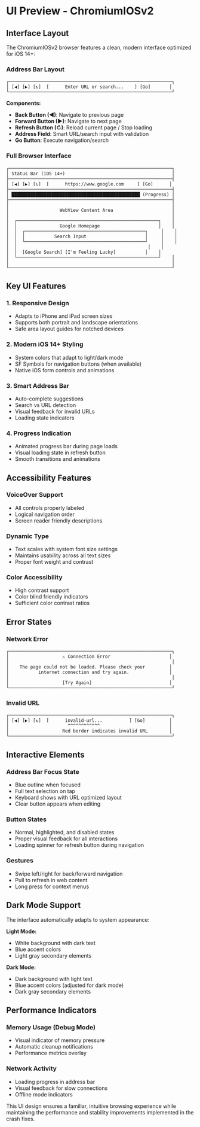 # UI Preview - ChromiumIOSv2

## Interface Layout

The ChromiumIOSv2 browser features a clean, modern interface optimized for iOS 14+:

### Address Bar Layout
```
┌─────────────────────────────────────────────────────────────┐
│ [◀] [▶] [↻]  [      Enter URL or search...    ] [Go]       │
└─────────────────────────────────────────────────────────────┘
```

**Components:**
- **Back Button (◀)**: Navigate to previous page
- **Forward Button (▶)**: Navigate to next page  
- **Refresh Button (↻)**: Reload current page / Stop loading
- **Address Field**: Smart URL/search input with validation
- **Go Button**: Execute navigation/search

### Full Browser Interface
```
┌─────────────────────────────────────────────────────────────┐
│ Status Bar (iOS 14+)                                        │
├─────────────────────────────────────────────────────────────┤
│ [◀] [▶] [↻]  [      https://www.google.com     ] [Go]      │
├─────────────────────────────────────────────────────────────┤
│ ████████████████████████████████████████████████ (Progress) │
├─────────────────────────────────────────────────────────────┤
│                                                             │
│                   WebView Content Area                      │
│                                                             │
│  ┌─────────────────────────────────────────────────────┐    │
│  │                Google Homepage                      │    │
│  │  ┌─────────────────────────────────────────────┐     │    │
│  │  │           Search Input                      │     │    │
│  │  └─────────────────────────────────────────────┘     │    │
│  │                                                 │    │
│  │  [Google Search] [I'm Feeling Lucky]           │    │
│  └─────────────────────────────────────────────────────┘    │
│                                                             │
└─────────────────────────────────────────────────────────────┘
```

## Key UI Features

### 1. Responsive Design
- Adapts to iPhone and iPad screen sizes
- Supports both portrait and landscape orientations
- Safe area layout guides for notched devices

### 2. Modern iOS 14+ Styling
- System colors that adapt to light/dark mode
- SF Symbols for navigation buttons (when available)
- Native iOS form controls and animations

### 3. Smart Address Bar
- Auto-complete suggestions
- Search vs URL detection
- Visual feedback for invalid URLs
- Loading state indicators

### 4. Progress Indication
- Animated progress bar during page loads
- Visual loading state in refresh button
- Smooth transitions and animations

## Accessibility Features

### VoiceOver Support
- All controls properly labeled
- Logical navigation order
- Screen reader friendly descriptions

### Dynamic Type
- Text scales with system font size settings
- Maintains usability across all text sizes
- Proper font weight and contrast

### Color Accessibility
- High contrast support
- Color blind friendly indicators
- Sufficient color contrast ratios

## Error States

### Network Error
```
┌─────────────────────────────────────────────────────────────┐
│                    ⚠️ Connection Error                      │
│                                                             │
│    The page could not be loaded. Please check your         │
│           internet connection and try again.               │
│                                                             │
│                    [Try Again]                             │
└─────────────────────────────────────────────────────────────┘
```

### Invalid URL
```
┌─────────────────────────────────────────────────────────────┐
│ [◀] [▶] [↻]  [      invalid-url...          ] [Go]         │
│                      ^^^^^^^^^^^^                          │
│                    Red border indicates invalid URL        │
└─────────────────────────────────────────────────────────────┘
```

## Interactive Elements

### Address Bar Focus State
- Blue outline when focused
- Full text selection on tap
- Keyboard shows with URL optimized layout
- Clear button appears when editing

### Button States
- Normal, highlighted, and disabled states
- Proper visual feedback for all interactions
- Loading spinner for refresh button during navigation

### Gestures
- Swipe left/right for back/forward navigation
- Pull to refresh in web content
- Long press for context menus

## Dark Mode Support

The interface automatically adapts to system appearance:

**Light Mode:**
- White background with dark text
- Blue accent colors
- Light gray secondary elements

**Dark Mode:**
- Dark background with light text
- Blue accent colors (adjusted for dark mode)
- Dark gray secondary elements

## Performance Indicators

### Memory Usage (Debug Mode)
- Visual indicator of memory pressure
- Automatic cleanup notifications
- Performance metrics overlay

### Network Activity
- Loading progress in address bar
- Visual feedback for slow connections
- Offline mode indicators

This UI design ensures a familiar, intuitive browsing experience while maintaining the performance and stability improvements implemented in the crash fixes.